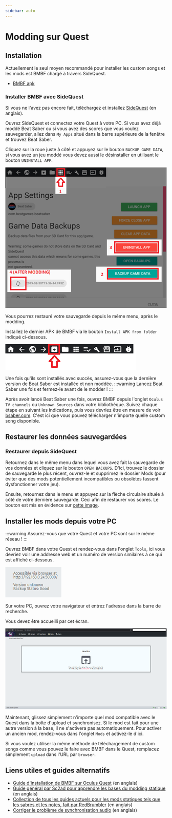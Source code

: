 ```yaml
---
sidebar: auto
---
```

# Modding sur Quest

## Installation

Actuellement le seul moyen recommandé pour installer les custom songs et les mods est BMBF chargé à travers SideQuest.
* [BMBF apk](https://github.com/kihecido/BMBF/releases)

### Installer BMBF avec SideQuest

Si vous ne l'avez pas encore fait, téléchargez et installez [SideQuest](https://sidequestvr.com/#/setup-howto) (en anglais).

Ouvrez SideQuest et connectez votre Quest à votre PC. Si vous avez déjà moddé Beat Saber ou si vous avez des scores que vous voulez sauvegarder, allez dans `My Apps` situé dans la barre supérieure de la fenêtre et trouvez Beat Saber.

Cliquez sur la roue juste à côté et appuyez sur le bouton `BACKUP GAME DATA`, si vous avez un jeu moddé vous devez aussi le désinstaller en utilisant le bouton `UNINSTALL APP`.

![SideQuestUninstall](./images/beginners-guide/squninstall.png)

Vous pourrez restauré votre sauvegarde depuis le même menu, après le modding.

Installez le dernier APK de BMBF via le bouton `Install APK from folder` indiqué ci-dessous.

![InstallAPK](./images/beginners-guide/apkfromfolder.png)

Une fois qu'ils sont installés avec succès, assurez-vous que la dernière version de Beat Saber est installée et non moddée.
:::warning
Lancez Beat Saber une fois et fermez-le avant de le modder !
:::

Après avoir lancé Beat Saber une fois, ouvrez BMBF depuis l'onglet `Oculus TV channels` ou `Unknown Sources` dans votre bibliothèque. Suivez chaque étape en suivant les indications, puis vous devriez être en mesure de voir [bsaber.com](https://www.bsaber.com). C'est ici que vous pouvez télécharger n'importe quelle custom song disponible.

## Restaurer les données sauvegardées

### Restaurer depuis SideQuest

Retournez dans le même menu dans lequel vous avez fait la sauvegarde de vos données et cliquez sur le bouton `OPEN BACKUPS`.
D'ici, trouvez le dossier de sauvegarde le plus récent, ouvrez-le et supprimez le dossier Mods (pour éviter que des mods potentiellement incompatibles ou obsolètes fassent dysfonctionner votre jeu).

Ensuite, retournez dans le menu et appuyez sur la flèche circulaire située à côté de votre dernière sauvegarde. Ceci afin de restaurer vos scores.
Le bouton est mis en évidence sur [cette image](#installer-bmbf-avec-sidequest).

## Installer les mods depuis votre PC

:::warning
Assurez-vous que votre Quest et votre PC sont sur le même réseau !
:::

Ouvrez BMBF dans votre Quest et rendez-vous dans l'onglet `Tools`, ici vous devriez voir une addresse web et un numéro de version similaires à ce qui est affiché ci-dessous.

![ip](./images/beginners-guide/ip.png)

Sur votre PC, ouvrez votre navigateur et entrez l'adresse dans la barre de recherche.

Vous devez être accueilli par cet écran.

![bmbfweb](./images/beginners-guide/bmbfweb.png)

Maintenant, glissez simplement n'importe quel mod compatible avec le Quest dans la boîte d'upload et synchronisez. Si le mod est fait pour une autre version à la base, il ne s'activera pas automatiquement. Pour activer un ancien mod, rendez-vous dans  l'onglet `Mods` et activez-le d'ici.

Si vous voulez utiliser la même méthode de téléchargement de custom songs comme vous pouvez le faire avec BMBF dans le Quest, remplacez simplement `upload` dans l'URL par `browser`.

## Liens utiles et guides alternatifs

* [Guide d'installation de BMBF sur Oculus Quest](https://bsaber.com/oculus-quest-custom-songs/) (en anglais)
* [Guide général par Sc2ad pour apprendre les bases du modding statique](https://github.com/sc2ad/beat-saber-community-wiki/blob/master/asset-modding-guide.md) (en anglais)
* [Collection de tous les guides actuels pour les mods statiques tels que les sabres et les notes, fait par RedBrumbler](https://github.com/RedBrumbler/BMBFCustomSabers/wiki/RedBrumblers-Asset-Mod-Guide-Wiki) (en anglais)
* [Corriger le problème de synchronisation audio](https://bsaber.com/quest-out-of-sync/) (en anglais)

